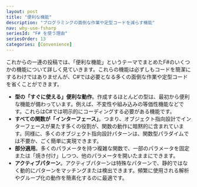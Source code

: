 ```yaml
---
layout: post
title: "便利な機能"
description: "プログラミングの面倒な作業や定型コードを減らす機能"
nav: why-use-fsharp
seriesId: "F# を使う理由"
seriesOrder: 13
categories: [Convenience]
---
```


これからの一連の投稿では、「便利な機能」というテーマでまとめたF#のいくつかの機能について詳しく見ていきます。これらの機能は必ずしもコードを簡潔にするわけではありませんが、C#では必要となる多くの面倒な作業や定型コードを省くことができます。

* **型の「すぐに使える」便利な動作**。作成するほとんどの型は、最初から便利な機能が備わっています。例えば、不変性や組み込みの等価性機能などです。これらはC#では明示的にコーディングする必要がある機能です。
* **すべての関数が「インターフェース」**。つまり、オブジェクト指向設計でインターフェースが果たす多くの役割が、関数の動作に暗黙的に含まれています。同様に、多くのオブジェクト指向設計パターンは、関数型パラダイムでは不要か、ごく簡単に実現できます。
* **部分適用**。多くのパラメータを持つ複雑な関数で、一部のパラメータを固定または「焼き付け」しつつ、他のパラメータを開いたままにできます。
* **アクティブパターン**。アクティブパターンは特殊なパターンで、静的ではなく動的にパターンをマッチングまたは検出できます。頻繁に使用される解析やグループ化の動作を簡素化するのに最適です。
